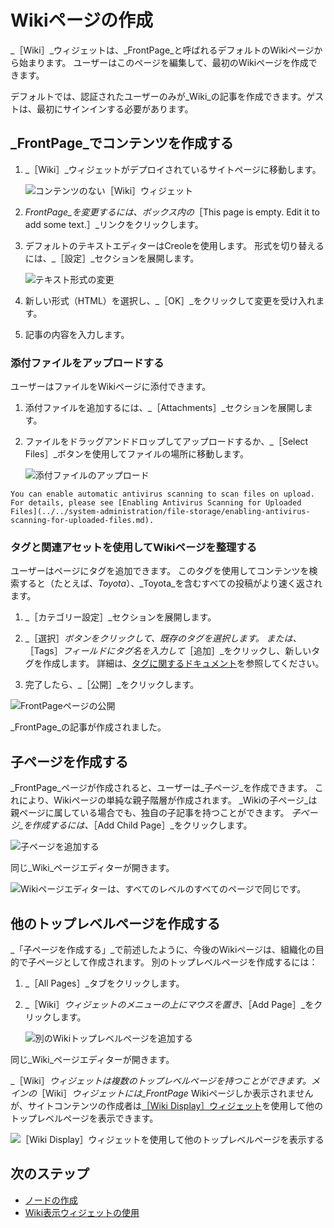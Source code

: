 # Wikiページの作成

_［Wiki］_ウィジェットは、_FrontPage_と呼ばれるデフォルトのWikiページから始まります。 ユーザーはこのページを編集して、最初のWikiページを作成できます。

デフォルトでは、認証されたユーザーのみが_Wiki_の記事を作成できます。ゲストは、最初にサインインする必要があります。

## _FrontPage_でコンテンツを作成する

1. _［Wiki］_ウィジェットがデプロイされているサイトページに移動します。

    ![コンテンツのない［Wiki］ウィジェット](./creating-wiki-pages/images/01.png)

1. _FrontPage_を変更するには、ボックス内の_［This page is empty. Edit it to add some text.］_リンクをクリックします。
1. デフォルトのテキストエディターはCreoleを使用します。 形式を切り替えるには、_［設定］_セクションを展開します。

    ![テキスト形式の変更](./creating-wiki-pages/images/02.png)

1. 新しい形式（HTML）を選択し、_［OK］_をクリックして変更を受け入れます。
1. 記事の内容を入力します。

### 添付ファイルをアップロードする

ユーザーはファイルをWikiページに添付できます。

1. 添付ファイルを追加するには、_［Attachments］_セクションを展開します。
1. ファイルをドラッグアンドドロップしてアップロードするか、_［Select Files］_ボタンを使用してファイルの場所に移動します。

    ![添付ファイルのアップロード](./creating-wiki-pages/images/03.png)

```{important}
You can enable automatic antivirus scanning to scan files on upload. For details, please see [Enabling Antivirus Scanning for Uploaded Files](../../system-administration/file-storage/enabling-antivirus-scanning-for-uploaded-files.md).
```

### タグと関連アセットを使用してWikiページを整理する

ユーザーはページにタグを追加できます。 このタグを使用してコンテンツを検索すると（たとえば、_Toyota_）、_Toyota_を含むすべての投稿がより速く返されます。

1. _［カテゴリー設定］_セクションを展開します。
1. _［選択］_ボタンをクリックして、既存のタグを選択します。 または、_［Tags］_フィールドにタグ名を入力して_［追加］_をクリックし、新しいタグを作成します。 詳細は、[タグに関するドキュメント](https://help.liferay.com/hc/articles/360028820472-Tagging-Content)を参照してください。

1. 完了したら、_［公開］_をクリックします。

![FrontPageページの公開](./creating-wiki-pages/images/05.png)

_FrontPage_の記事が作成されました。

## 子ページを作成する

_FrontPage_ページが作成されると、ユーザーは_子ページ_を作成できます。 これにより、Wikiページの単純な親子階層が作成されます。 _Wikiの子ページ_は親ページに属している場合でも、独自の子記事を持つことができます。 _子ページ_を作成するには、_［Add Child Page］_をクリックします。

![子ページを追加する](./creating-wiki-pages/images/06.png)

同じ_Wiki_ページエディターが開きます。

![Wikiページエディターは、すべてのレベルのすべてのページで同じです。](./creating-wiki-pages/images/07.png)

## 他のトップレベルページを作成する

_「子ページを作成する」_で前述したように、今後のWikiページは、組織化の目的で子ページとして作成されます。 別のトップレベルページを作成するには：

1. _［All Pages］_タブをクリックします。
1. _［Wiki］_ウィジェットのメニューの上にマウスを置き、_［Add Page］_をクリックします。

   ![別のWikiトップレベルページを追加する](./creating-wiki-pages/images/04.png)

同じ_Wiki_ページエディターが開きます。

_［Wiki］_ウィジェットは複数のトップレベルページを持つことができます。メインの_［Wiki］_ウィジェットには_FrontPage_ Wikiページしか表示されませんが、サイトコンテンツの作成者は[［Wiki Display］ウィジェット](./using-the-wiki-display-widget.md)を使用して他のトップレベルページを表示できます。

![［Wiki Display］ウィジェットを使用して他のトップレベルページを表示する](./creating-wiki-pages/images/08.png)

## 次のステップ

* [ノードの作成](./creating-a-node.md)
* [Wiki表示ウィジェットの使用](./using-the-wiki-display-widget.md)
